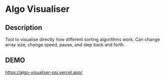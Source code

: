 # Algo Visualiser

## Description
Tool to visualise directly how different sorting algorithms work. Can change array size, change speed, pause, and step back and forth.

## DEMO
https://algo-visualiser-psi.vercel.app/

